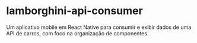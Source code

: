 # lamborghini-api-consumer
Um aplicativo mobile em React Native para consumir e exibir dados de uma API de carros, com foco na organização de componentes.
